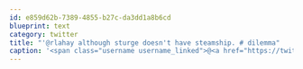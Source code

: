 ```yaml
---
id: e859d62b-7389-4855-b27c-da3dd1a8b6cd
blueprint: text
category: twitter
title: "'@rlahay although sturge doesn't have steamship. # dilemma"
caption: '<span class="username username_linked">@<a href="https://twitter.com/rlahay" title="Ryan Lahay">rlahay</a></span> although sturge doesn''t have steamship. # dilemma'
---
```

